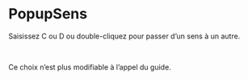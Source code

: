 # PopupSens


Saisissez C ou D ou double-cliquez pour passer d’un 
 sens à un autre.


 


Ce choix n’est plus modifiable à l’appel du guide.


